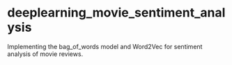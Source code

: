 # deeplearning_movie_sentiment_analysis
Implementing the bag_of_words model and Word2Vec for sentiment analysis of movie reviews.
